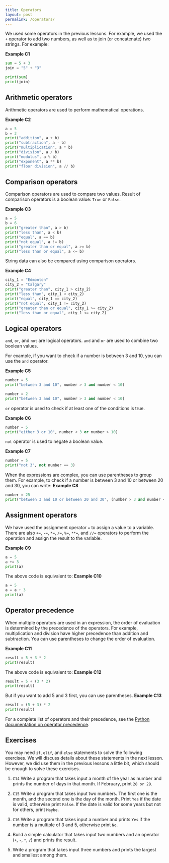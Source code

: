 ```yaml
---
title: Operators
layout: post
permalink: /operators/
---
```

We used some operators in the previous lessons.
For example, we used the `+` operator to add two numbers, as well as to join (or concatenate) two strings.
For example:

**Example C1**    
```python
sum = 5 + 3
join = "5" + "3"

print(sum)
print(join)
```

## Arithmetic operators
Arithmetic operators are used to perform mathematical operations.

**Example C2**
```python
a = 5
b = 3
print("addition", a + b)
print("subtraction", a - b)
print("multiplication", a * b)
print("division", a / b)
print("modulus", a % b)
print("exponent", a ** b)
print("floor division", a // b)
```

## Comparison operators
Comparison operators are used to compare two values.
Result of comparison operators is a boolean value: `True` or `False`.

**Example C3**
```python
a = 5
b = 6
print("greater than", a > b)
print("less than", a < b)
print("equal", a == b)
print("not equal", a != b)
print("greater than or equal", a >= b)
print("less than or equal", a <= b)
```

String data can also be compared using comparison operators.

**Example C4**
```python
city_1 = "Edmonton"
city_2 = "Calgary"
print("greater than", city_1 > city_2)
print("less than", city_1 < city_2)
print("equal", city_1 == city_2)
print("not equal", city_1 != city_2)
print("greater than or equal", city_1 >= city_2)
print("less than or equal", city_1 <= city_2)
```

## Logical operators
`and`, `or`, and `not` are logical operators.
`and` and `or` are used to combine two boolean values.

For example, if you want to check if a number is between 3 and 10, you can use the `and` operator.

**Example C5**
```python
number = 5
print("between 3 and 10", number > 3 and number < 10)

number = 2
print("between 3 and 10", number > 3 and number < 10)
```

`or` operator is used to check if at least one of the conditions is true.  

**Example C6**
```python
number = 5
print("either 3 or 10", number < 3 or number > 10)
```

`not` operator is used to negate a boolean value.

**Example C7**
```python
number = 5
print("not 3", not number == 3)
```

When the expressions are complex, you can use parentheses to group them.
For example, to check if a number is between 3 and 10 or between 20 and 30, you can write:
**Example C8**
```python
number = 25
print("between 3 and 10 or between 20 and 30", (number > 3 and number < 10) or (number > 20 and number < 30))
```


## Assignment operators
We have used the assignment operator `=` to assign a value to a variable.
There are also `+=`, `-=`, `*=`, `/=`, `%=`, `**=`, and `//=` operators to perform the operation and assign the result to the variable.

**Example C9**
```python
a = 5
a += 3
print(a)
```

The above code is equivalent to:
**Example C10**
```python
a = 5
a = a + 3
print(a)
```

## Operator precedence
When multiple operators are used in an expression, the order of evaluation is determined by the precedence of the operators.
For example, multiplication and division have higher precedence than addition and subtraction.
You can use parentheses to change the order of evaluation.

**Example C11**
```python
result = 5 + 3 * 2
print(result)
```

The above code is equivalent to:
**Example C12**
```python
result = 5 + (3 * 2)
print(result)
```

But if you want to add 5 and 3 first, you can use parentheses.
**Example C13**
```python
result = (5 + 3) * 2
print(result)
```

For a complete list of operators and their precedence, see the [Python documentation on operator precedence](https://docs.python.org/3/reference/expressions.html#operator-precedence).

## Exercises
You may need `if`, `elif`, and `else` statements to solve the following exercises.
We will discuss details about these statements in the next lesson. However, we did use them in the previous lessons a little bit, which should be enough to solve these exercises.

1. `C14` Write a program that takes input a month of the year as number and prints the number of days in that month. If February, print `28 or 29`.
   
2. `C15` Write a program that takes input two numbers. The first one is the month, and the second one is the day of the month. Print `Yes` if the date is valid, otherwise print `False`. If the date is valid for some years but not for others, print `Maybe`.

3. `C16` Write a program that takes input a number and prints `Yes` if the number is a multiple of 3 and 5, otherwise print `No`.

4. Build a simple calculator that takes input two numbers and an operator (`+`, `-`, `*`, `/`) and prints the result.

5. Write a program that takes input three numbers and prints the largest and smallest among them.
